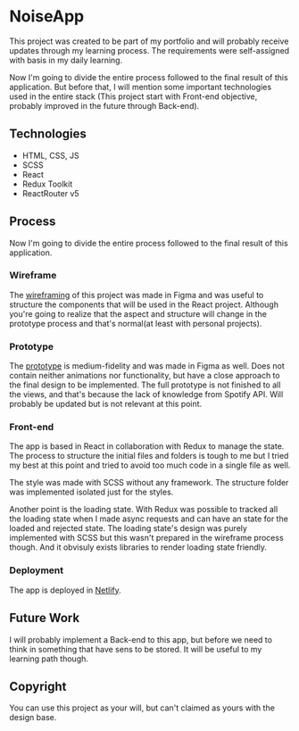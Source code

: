 # NoiseApp

This project was created to be part of my portfolio and will probably receive updates through my learning process. The requirements were self-assigned with basis in my daily learning.

Now I'm going to divide the entire process followed to the final result of this application. But before that, I will mention some important technologies used in the entire stack (This project start with Front-end objective, probably improved in the future through Back-end).

## Technologies

- HTML, CSS, JS
- SCSS
- React
- Redux Toolkit
- ReactRouter v5

## Process

Now I'm going to divide the entire process followed to the final result of this application.

### Wireframe

The [wireframing](https://www.figma.com/file/LUmoAiitPxxeCoy1ZmYgmO/Personal-Project---Noise?node-id=2%3A28) of this project was made in Figma and was useful to structure the components that will be used in the React project. Although you're going to realize that the aspect and structure will change in the prototype process and that's normal(at least with personal projects).

### Prototype

The [prototype](https://www.figma.com/file/LUmoAiitPxxeCoy1ZmYgmO/Personal-Project---Noise?node-id=2%3A29) is medium-fidelity and was made in Figma as well. Does not contain neither animations nor functionality, but have a close approach to the final design to be implemented. The full prototype is not finished to all the views, and that's because the lack of knowledge from Spotify API. Will probably be updated but is not relevant at this point.

### Front-end

The app is based in React in collaboration with Redux to manage the state. The process to structure the initial files and folders is tough to me but I tried my best at this point and tried to avoid too much code in a single file as well.

The style was made with SCSS without any framework. The structure folder was implemented isolated just for the styles.

Another point is the loading state. With Redux was possible to tracked all the loading state when I made async requests and can have an state for the loaded and rejected state. The loading state's design was purely implemented with SCSS but this wasn't prepared in the wireframe process though. And it obvisuly exists libraries to render loading state friendly.

### Deployment

The app is deployed in [Netlify](https://noise-app.netlify.app/).

## Future Work

I will probably implement a Back-end to this app, but before we need to think in something that have sens to be stored. It will be useful to my learning path though.

## Copyright

You can use this project as your will, but can't claimed as yours with the design base.
